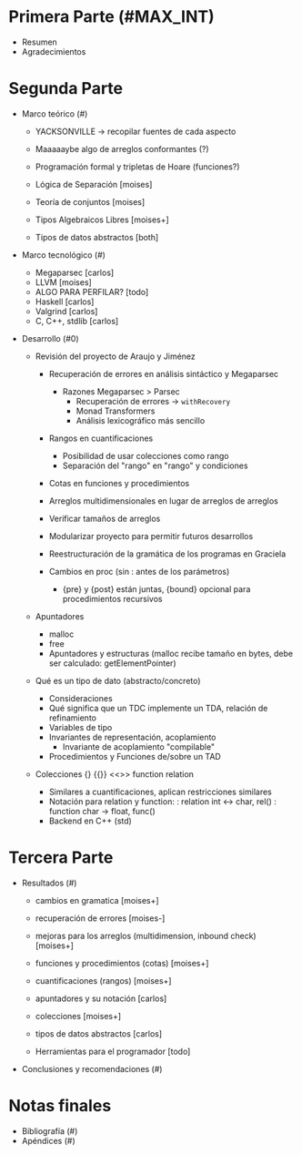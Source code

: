 # Primera Parte                  (#MAX_INT)
- Resumen                       
- Agradecimientos               
<!-- - Índices (LaTeX los hace)       -->
<!-- - Introducción  
    - El planteamiento del problema.
    - Justificación e importancia del trabajo, incluyendo la hipótesis de manera implícita
    - Antecedentes
    - Objetivo general           (#-1)
    - Objetivos específicos      (#-1)     -->

# Segunda Parte                  
- Marco teórico                  (#)
  - YACKSONVILLE -> recopilar fuentes de cada aspecto

  - Maaaaaybe algo de arreglos conformantes (?)

  - Programación formal y tripletas de Hoare (funciones?)

  - Lógica de Separación [moises]

  - Teoría de conjuntos [moises]

  - Tipos Algebraicos Libres [moises+]

  - Tipos de datos abstractos [both]


- Marco tecnológico              (#)
    - Megaparsec  [carlos]
    - LLVM  [moises]
    - ALGO PARA PERFILAR? [todo]
    - Haskell [carlos]
    - Valgrind  [carlos]
    - C, C++, stdlib  [carlos]
- Desarrollo                     (#0)
    - Revisión del proyecto de Araujo y Jiménez
        - Recuperación de errores en análisis sintáctico y Megaparsec
            - Razones Megaparsec > Parsec
                - Recuperación de errores -> `withRecovery`
                - Monad Transformers
                - Análisis lexicográfico más sencillo
        - Rangos en cuantificaciones
            - Posibilidad de usar colecciones como rango
            - Separación del "rango" en "rango" y condiciones
        - Cotas en funciones y procedimientos
        - Arreglos multidimensionales en lugar de arreglos de arreglos
        - Verificar tamaños de arreglos
        - Modularizar proyecto para permitir futuros desarrollos

        - Reestructuración de la gramática de los programas en Graciela
        - Cambios en proc (sin : antes de los parámetros)
            - {pre} y {post} están juntas, {bound} opcional para procedimientos
              recursivos

    - Apuntadores
        - malloc
        - free
        - Apuntadores y estructuras (malloc recibe tamaño en bytes, debe ser calculado: getElementPointer)


    - Qué es un tipo de dato (abstracto/concreto)
        - Consideraciones
        - Qué significa que un TDC implemente un TDA, relación de refinamiento
        - Variables de tipo
        - Invariantes de representación, acoplamiento
            - Invariante de acoplamiento "compilable"
        - Procedimientos y Funciones de/sobre un TAD

    - Colecciones {} {{}} <<>> function relation
        - Similares a cuantificaciones, aplican restricciones similares
        - Notación para relation y function:
            : relation int <-> char, rel(<conjunto de pares>)
            : function char -> float, func(<conjunto de pares>)
        - Backend en C++ (std)


# Tercera Parte                  
- Resultados                     (#)
  - cambios en gramatica [moises+]
  - recuperación de errores [moises-]
  - mejoras para los arreglos (multidimension, inbound check) [moises+]
  - funciones y procedimientos (cotas) [moises+]
  - cuantificaciones (rangos) [moises+]

  - apuntadores y su notación [carlos]
  - colecciones [moises+]
  - tipos de datos abstractos [carlos]

  - Herramientas para el programador [todo]

- Conclusiones y recomendaciones (#)

# Notas finales                  
- Bibliografía                   (#)
- Apéndices                      (#)
